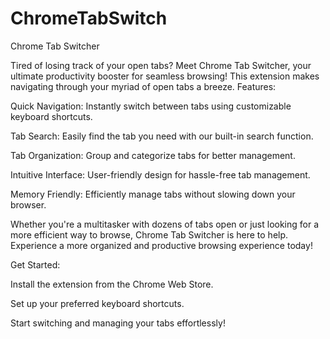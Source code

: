 # ChromeTabSwitch
Chrome Tab Switcher


Tired of losing track of your open tabs? Meet Chrome Tab Switcher, your ultimate productivity booster for seamless browsing! This extension makes navigating through your myriad of open tabs a breeze.
Features:

Quick Navigation: Instantly switch between tabs using customizable keyboard shortcuts.

Tab Search: Easily find the tab you need with our built-in search function.

Tab Organization: Group and categorize tabs for better management.

Intuitive Interface: User-friendly design for hassle-free tab management.

Memory Friendly: Efficiently manage tabs without slowing down your browser.

Whether you're a multitasker with dozens of tabs open or just looking for a more efficient way to browse, Chrome Tab Switcher is here to help. Experience a more organized and productive browsing experience today!

Get Started:

Install the extension from the Chrome Web Store.

Set up your preferred keyboard shortcuts.

Start switching and managing your tabs effortlessly!
